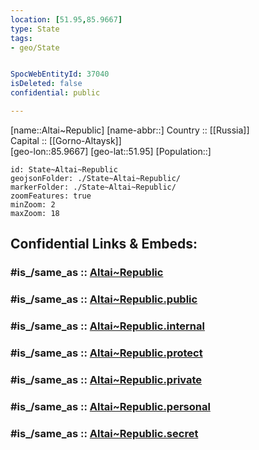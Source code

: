 ```yaml
---
location: [51.95,85.9667] 
type: State
tags:
- geo/State


SpocWebEntityId: 37040
isDeleted: false
confidential: public

---
```

[name::Altai~Republic] 
[name-abbr::] 
Country :: [[Russia]]  
Capital :: [[Gorno-Altaysk]]  
[geo-lon::85.9667] 
[geo-lat::51.95] 
[Population::] 



```leaflet
id: State~Altai~Republic
geojsonFolder: ./State~Altai~Republic/
markerFolder: ./State~Altai~Republic/
zoomFeatures: true 
minZoom: 2 
maxZoom: 18
```


## Confidential Links & Embeds: 

### #is_/same_as :: [Altai~Republic](/_Standards/Earth/Continent/Asia/Asia~North/Asia~Siberia/Altai~Republic.md) 

### #is_/same_as :: [Altai~Republic.public](/_public/Earth/Continent/Asia/Asia~North/Asia~Siberia/Altai~Republic.public.md) 

### #is_/same_as :: [Altai~Republic.internal](/_internal/Earth/Continent/Asia/Asia~North/Asia~Siberia/Altai~Republic.internal.md) 

### #is_/same_as :: [Altai~Republic.protect](/_protect/Earth/Continent/Asia/Asia~North/Asia~Siberia/Altai~Republic.protect.md) 

### #is_/same_as :: [Altai~Republic.private](/_private/Earth/Continent/Asia/Asia~North/Asia~Siberia/Altai~Republic.private.md) 

### #is_/same_as :: [Altai~Republic.personal](/_personal/Earth/Continent/Asia/Asia~North/Asia~Siberia/Altai~Republic.personal.md) 

### #is_/same_as :: [Altai~Republic.secret](/_secret/Earth/Continent/Asia/Asia~North/Asia~Siberia/Altai~Republic.secret.md)

